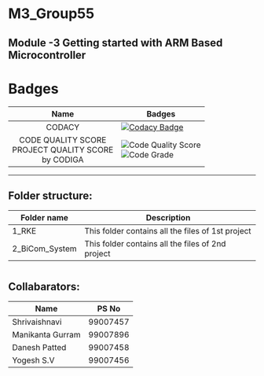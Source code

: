# M3_Group55
Module -3 Getting started with ARM Based Microcontroller
----------------------------------------------------


# Badges

| Name | Badges |
| :----: | ---- | 
| CODACY | [![Codacy Badge](https://app.codacy.com/project/badge/Grade/8005056df4424abfbe1ac0a0193aa876)](https://www.codacy.com/gh/shri-vaishnavi/M3_Group55/dashboard?utm_source=github.com&amp;utm_medium=referral&amp;utm_content=shri-vaishnavi/M3_Group55&amp;utm_campaign=Badge_Grade) | 
| CODE QUALITY SCORE <br> PROJECT QUALITY SCORE <br> by  CODIGA |  ![Code Quality Score](https://api.codiga.io/project/31314/score/svg) <br>  ![Code Grade](https://api.codiga.io/project/31939/status/svg) |

-----------------------------------------------------------------
## Folder structure:

| Folder name    | Description|
| -------------- | -------------| 
| 1_RKE          | This folder contains all the files of 1st project |
| 2_BiCom_System | This folder contains all the files of 2nd project |
#
#
## Collabarators:


| Name             |PS No     |
| ---------------- | :------: |
| Shrivaishnavi    | 99007457 |
| Manikanta Gurram | 99007896 |
| Danesh Patted	   | 99007458 |
| Yogesh S.V       | 99007456 |

